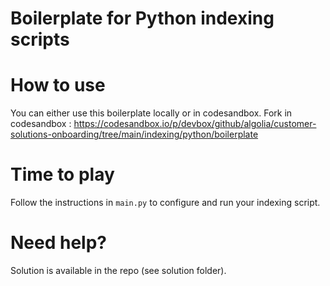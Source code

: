 Boilerplate for Python indexing scripts
===============================================

# How to use

You can either use this boilerplate locally or in codesandbox.
Fork in codesandbox : https://codesandbox.io/p/devbox/github/algolia/customer-solutions-onboarding/tree/main/indexing/python/boilerplate

# Time to play

Follow the instructions in `main.py` to configure and run your indexing script.

# Need help?

Solution is available in the repo (see solution folder).